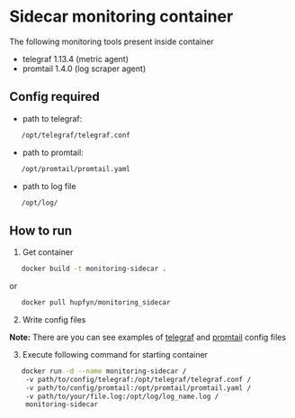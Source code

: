 # Sidecar monitoring container
The following monitoring tools present inside container
- telegraf 1.13.4 (metric agent)
- promtail 1.4.0  (log scraper agent)

## Config required

- path to telegraf:

```bash
   /opt/telegraf/telegraf.conf
```
- path to promtail:

```bash
   /opt/promtail/promtail.yaml
```

- path to log file
```bash
   /opt/log/
```

## How to run

1. Get container
```bash
   docker build -t monitoring-sidecar .
   ```
   or 
```bash
   docker pull hupfyn/monitoring_sidecar
   ```
2. Write config files


**Note:** There are you can see examples of [telegraf](./Telegraf.md) and [promtail](./Promtail.md) config files


3. Execute following command for starting container

```bash
   docker run -d --name monitoring-sidecar /
    -v path/to/config/telegraf:/opt/telegraf/telegraf.conf /
    -v path/to/config/promtail:/opt/promtail/promtail.yaml /
    -v path/to/your/file.log:/opt/log/log_name.log /
    monitoring-sidecar
   ```
